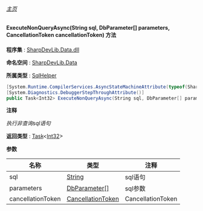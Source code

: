 ###### [主页](./Index.md "主页")

#### ExecuteNonQueryAsync(String sql, DbParameter[] parameters, CancellationToken cancellationToken) 方法

**程序集** : [SharpDevLib.Data.dll](./SharpDevLib.Data.assembly.md "SharpDevLib.Data.dll")

**命名空间** : [SharpDevLib.Data](./SharpDevLib.Data.namespace.md "SharpDevLib.Data")

**所属类型** : [SqlHelper](./SharpDevLib.Data.SqlHelper.md "SqlHelper")

``` csharp
[System.Runtime.CompilerServices.AsyncStateMachineAttribute(typeof(SharpDevLib.Data.SqlHelper+<ExecuteNonQueryAsync>d__29))]
[System.Diagnostics.DebuggerStepThroughAttribute()]
public Task<Int32> ExecuteNonQueryAsync(String sql, DbParameter[] parameters, CancellationToken cancellationToken)
```

**注释**

*执行非查询sql语句*



**返回类型** : [Task](https://learn.microsoft.com/en-us/dotnet/api/system.threading.tasks.task-1 "Task")\<[Int32](https://learn.microsoft.com/en-us/dotnet/api/system.int32 "Int32")\>


**参数**

|名称|类型|注释|
|---|---|---|
|sql|[String](https://learn.microsoft.com/en-us/dotnet/api/system.string "String")|sql语句|
|parameters|[DbParameter\[\]](https://learn.microsoft.com/en-us/dotnet/api/system.data.common.dbparameter[] "DbParameter\[\]")|sql参数|
|cancellationToken|[CancellationToken](https://learn.microsoft.com/en-us/dotnet/api/system.threading.cancellationtoken "CancellationToken")|CancellationToken|


